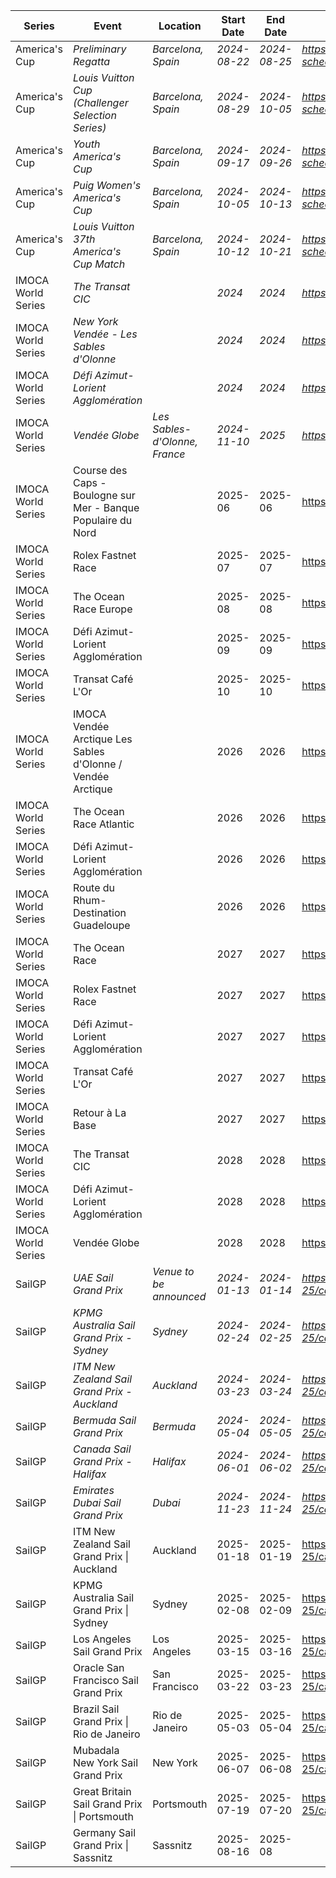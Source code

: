 | Series | Event | Location | Start Date | End Date | URL |
|---|---|---|---|---|---|
| America's Cup | *Preliminary Regatta* | *Barcelona, Spain* | *2024-08-22* | *2024-08-25* | *https://www.americascup.com/en/ac37-schedule* |
| America's Cup | *Louis Vuitton Cup (Challenger Selection Series)* | *Barcelona, Spain* | *2024-08-29* | *2024-10-05* | *https://www.americascup.com/en/ac37-schedule* |
| America's Cup | *Youth America's Cup* | *Barcelona, Spain* | *2024-09-17* | *2024-09-26* | *https://www.americascup.com/en/ac37-schedule* |
| America's Cup | *Puig Women's America's Cup* | *Barcelona, Spain* | *2024-10-05* | *2024-10-13* | *https://www.americascup.com/en/ac37-schedule* |
| America's Cup | *Louis Vuitton 37th America's Cup Match* | *Barcelona, Spain* | *2024-10-12* | *2024-10-21* | *https://www.americascup.com/en/ac37-schedule* |
| IMOCA World Series | *The Transat CIC* |  | *2024* | *2024* | *https://www.imoca* |
| IMOCA World Series | *New York Vendée - Les Sables d'Olonne* |  | *2024* | *2024* | *https://www.imoca* |
| IMOCA World Series | *Défi Azimut-Lorient Agglomération* |  | *2024* | *2024* | *https://www.imoca* |
| IMOCA World Series | *Vendée Globe* | *Les Sables-d'Olonne, France* | *2024-11-10* | *2025* | *https://www.imoca* |
| IMOCA World Series | Course des Caps - Boulogne sur Mer - Banque Populaire du Nord |  | 2025-06 | 2025-06 | https://www.imoca |
| IMOCA World Series | Rolex Fastnet Race |  | 2025-07 | 2025-07 | https://www.imoca |
| IMOCA World Series | The Ocean Race Europe |  | 2025-08 | 2025-08 | https://www.imoca |
| IMOCA World Series | Défi Azimut-Lorient Agglomération |  | 2025-09 | 2025-09 | https://www.imoca |
| IMOCA World Series | Transat Café L'Or |  | 2025-10 | 2025-10 | https://www.imoca |
| IMOCA World Series | IMOCA Vendée Arctique Les Sables d'Olonne / Vendée Arctique |  | 2026 | 2026 | https://www.imoca |
| IMOCA World Series | The Ocean Race Atlantic |  | 2026 | 2026 | https://www.imoca |
| IMOCA World Series | Défi Azimut-Lorient Agglomération |  | 2026 | 2026 | https://www.imoca |
| IMOCA World Series | Route du Rhum-Destination Guadeloupe |  | 2026 | 2026 | https://www.imoca |
| IMOCA World Series | The Ocean Race |  | 2027 | 2027 | https://www.imoca |
| IMOCA World Series | Rolex Fastnet Race |  | 2027 | 2027 | https://www.imoca |
| IMOCA World Series | Défi Azimut-Lorient Agglomération |  | 2027 | 2027 | https://www.imoca |
| IMOCA World Series | Transat Café L'Or |  | 2027 | 2027 | https://www.imoca |
| IMOCA World Series | Retour à La Base |  | 2027 | 2027 | https://www.imoca |
| IMOCA World Series | The Transat CIC |  | 2028 | 2028 | https://www.imoca |
| IMOCA World Series | Défi Azimut-Lorient Agglomération |  | 2028 | 2028 | https://www.imoca |
| IMOCA World Series | Vendée Globe |  | 2028 | 2028 | https://www.imoca |
| SailGP | *UAE Sail Grand Prix* | *Venue to be announced* | *2024-01-13* | *2024-01-14* | *https://sailgp.com/general/24-25/calendar* |
| SailGP | *KPMG Australia Sail Grand Prix - Sydney* | *Sydney* | *2024-02-24* | *2024-02-25* | *https://sailgp.com/general/24-25/calendar* |
| SailGP | *ITM New Zealand Sail Grand Prix - Auckland* | *Auckland* | *2024-03-23* | *2024-03-24* | *https://sailgp.com/general/24-25/calendar* |
| SailGP | *Bermuda Sail Grand Prix* | *Bermuda* | *2024-05-04* | *2024-05-05* | *https://sailgp.com/general/24-25/calendar* |
| SailGP | *Canada Sail Grand Prix - Halifax* | *Halifax* | *2024-06-01* | *2024-06-02* | *https://sailgp.com/general/24-25/calendar* |
| SailGP | *Emirates Dubai Sail Grand Prix* | *Dubai* | *2024-11-23* | *2024-11-24* | *https://sailgp.com/general/24-25/calendar* |
| SailGP | ITM New Zealand Sail Grand Prix &#124; Auckland | Auckland | 2025-01-18 | 2025-01-19 | https://sailgp.com/general/24-25/calendar |
| SailGP | KPMG Australia Sail Grand Prix &#124; Sydney | Sydney | 2025-02-08 | 2025-02-09 | https://sailgp.com/general/24-25/calendar |
| SailGP | Los Angeles Sail Grand Prix | Los Angeles | 2025-03-15 | 2025-03-16 | https://sailgp.com/general/24-25/calendar |
| SailGP | Oracle San Francisco Sail Grand Prix | San Francisco | 2025-03-22 | 2025-03-23 | https://sailgp.com/general/24-25/calendar |
| SailGP | Brazil Sail Grand Prix &#124; Rio de Janeiro | Rio de Janeiro | 2025-05-03 | 2025-05-04 | https://sailgp.com/general/24-25/calendar |
| SailGP | Mubadala New York Sail Grand Prix | New York | 2025-06-07 | 2025-06-08 | https://sailgp.com/general/24-25/calendar |
| SailGP | Great Britain Sail Grand Prix &#124; Portsmouth | Portsmouth | 2025-07-19 | 2025-07-20 | https://sailgp.com/general/24-25/calendar |
| SailGP | Germany Sail Grand Prix &#124; Sassnitz | Sassnitz | 2025-08-16 | 2025-08